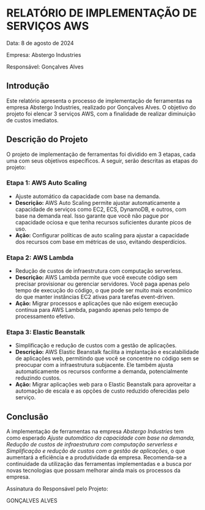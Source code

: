 # RELATÓRIO DE IMPLEMENTAÇÃO DE SERVIÇOS AWS

Data: 8 de agosto de 2024

Empresa: Abstergo Industries

Responsável: Gonçalves Alves


## Introdução
Este relatório apresenta o processo de implementação de ferramentas na empresa Abstergo Industries, realizado por Gonçalves Alves. O objetivo do projeto foi elencar 3 serviços AWS, com a finalidade de realizar diminuição de custos imediatos.

## Descrição do Projeto
O projeto de implementação de ferramentas foi dividido em 3 etapas, cada uma com seus objetivos específicos. A seguir, serão descritas as etapas do projeto:

### Etapa 1: AWS Auto Scaling
- Ajuste automático da capacidade com base na demanda.
- **Descrição:** AWS Auto Scaling permite ajustar automaticamente a capacidade de serviços como EC2, ECS, DynamoDB, e outros, com base na demanda real. Isso garante que você não pague por capacidade ociosa e que tenha recursos suficientes durante picos de uso.
- **Ação:** Configurar políticas de auto scaling para ajustar a capacidade dos recursos com base em métricas de uso, evitando desperdícios.

### Etapa 2: AWS Lambda
- Redução de custos de infraestrutura com computação serverless.
- **Descrição:** AWS Lambda permite que você execute código sem precisar provisionar ou gerenciar servidores. Você paga apenas pelo tempo de execução do código, o que pode ser muito mais econômico do que manter instâncias EC2 ativas para tarefas event-driven.
- **Ação:** Migrar processos e aplicações que não exigem execução contínua para AWS Lambda, pagando apenas pelo tempo de processamento efetivo.

### Etapa 3: Elastic Beanstalk
- Simplificação e redução de custos com a gestão de aplicações.
- **Descrição:** AWS Elastic Beanstalk facilita a implantação e escalabilidade de aplicações web, permitindo que você se concentre no código sem se preocupar com a infraestrutura subjacente. Ele também ajusta automaticamente os recursos conforme a demanda, potencialmente reduzindo custos.
- **Ação:** Migrar aplicações web para o Elastic Beanstalk para aproveitar a automação de escala e as opções de custo reduzido oferecidas pelo serviço.

## Conclusão
A implementação de ferramentas na empresa *Abstergo Industries* tem como esperado *Ajuste automático da capacidade com base na demanda, Redução de custos de infraestrutura com computação serverless e Simplificação e redução de custos com a gestão de aplicações*, o que aumentará a eficiência e a produtividade da empresa. Recomenda-se a continuidade da utilização das ferramentas implementadas e a busca por novas tecnologias que possam melhorar ainda mais os processos da empresa.



Assinatura do Responsável pelo Projeto:

GONÇALVES ALVES

